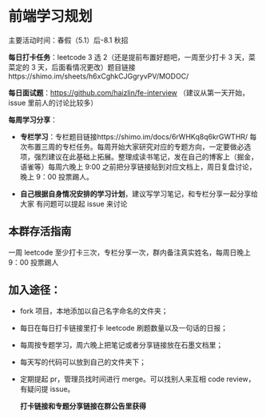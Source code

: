 # 前端学习规划

主要活动时间：春假（5.1）后-8.1 秋招

**每日打卡任务**：leetcode 3 选 2（还是提前布置好题吧，一周至少打卡 3 天，菜菜定的 3 天，后面看情况更改）题目链接https://shimo.im/sheets/h6xCghkCJGgryvPV/MODOC/

**每日面试题**：https://github.com/haizlin/fe-interview （建议从第一天开始，issue 里前人的讨论比较多）

**每周学习分享**：

- **专栏学习**：专栏题目链接https://shimo.im/docs/6rWHKq8q6krGWTHR/ 每次布置三周的专栏任务。每周开始大家研究对应的专题方向，一定要做必选项，强烈建议在此基础上拓展。整理成读书笔记，发在自己的博客上（掘金，语雀等）每周六晚上 9:00 之前把分享链接贴到对应文档上，周日复盘讨论，晚上 9：00 投票踢人。

- **自己根据自身情况安排的学习计划**，建议写学习笔记，和专栏分享一起分享给大家
  有问题可以提起 issue 来讨论

## 本群存活指南

一周 leetcode 至少打卡三次，专栏分享一次，群内备注真实姓名，每周日晚上 9：00 投票踢人

## 加入途径：

- fork 项目，本地添加以自己名字命名的文件夹；
- 每日在每日打卡链接里打卡 leetcode 刷题数量以及一句话的日报；

- 每周按专题学习，周六晚上把笔记或者分享链接放在石墨文档里；
- 每天写的代码可以放到自己的文件夹下；
- 定期提起 pr，管理员找时间进行 merge。可以找别人来互相 code review，有疑问提 issue。

  **打卡链接和专题分享链接在群公告里获得**
